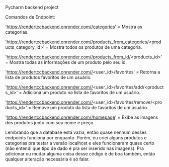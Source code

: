 Pycharm backend project

Comandos de Endpoint:

'https://rendertccbackend.onrender.com//categories' = Mostra as categorias.

'https://rendertccbackend.onrender.com//products_from_categories/<products_category_id>' = Mostra todos os produtos de uma categoria.

'https://rendertccbackend.onrender.com//products_from_id/<products_id>' = Mostra todas as informações de um produto pelo seu id.

'https://rendertccbackend.onrender.com//<user_id>/favorites' = Retorna a lista de produtos favoritos de um usuário.

'https://rendertccbackend.onrender.com//<user_id>/favorites/add/<products_id>' = Adiciona um produto na lista de favoritos de um usuário.

'https://rendertccbackend.onrender.com//<user_id>/favorites/remove/<products_id>' = Remove um produto da lista de favoritos de um usuário.

'https://rendertccbackend.onrender.com//homepage' = Exibe as imagens dos produtos junto com seu nome e preço

Lembrando que a database está vazia, então quase nenhum desses endpoints funciona por enquanto. Porém, eu criei alguns produtos e categorias pra testar a versão localhost e eles funcionaram quase certo (não entendi que tipo de dado é pra ser inserido nas imagens). Pra adicionar ou mudar alguma coisa desse código é de boa também, então qualquer alteração necessária é só falar.


